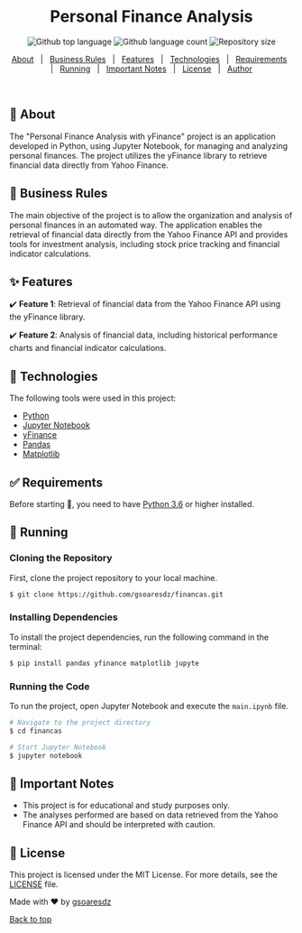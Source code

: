 <h1 align="center">Personal Finance Analysis</h1>
<p align="center">
  <img alt="Github top language" src="https://img.shields.io/github/languages/top/gsoaresdz/financas?color=56BEB8">
  <img alt="Github language count" src="https://img.shields.io/github/languages/count/gsoaresdz/financas?color=56BEB8">
  <img alt="Repository size" src="https://img.shields.io/github/repo-size/gsoaresdz/financas?color=56BEB8">
</p>
<p align="center">
  <a href="#dart-about">About</a> &#xa0; | &#xa0; 
  <a href="#memo-business-rules">Business Rules</a> &#xa0; | &#xa0;
  <a href="#sparkles-features">Features</a> &#xa0; | &#xa0;
  <a href="#rocket-technologies">Technologies</a> &#xa0; | &#xa0;
  <a href="#white_check_mark-requirements">Requirements</a> &#xa0; | &#xa0;
  <a href="#checkered_flag-running">Running</a> &#xa0; | &#xa0;
  <a href="#memo-important-notes">Important Notes</a> &#xa0; | &#xa0;
  <a href="#memo-license">License</a> &#xa0; | &#xa0;
  <a href="https://github.com/gsoaresdz" target="_blank">Author</a>
</p>
<br>

## **:dart: About**

The "Personal Finance Analysis with yFinance" project is an application developed in Python, using Jupyter Notebook, for managing and analyzing personal finances. The project utilizes the yFinance library to retrieve financial data directly from Yahoo Finance.

## **:memo: Business Rules**

The main objective of the project is to allow the organization and analysis of personal finances in an automated way. The application enables the retrieval of financial data directly from the Yahoo Finance API and provides tools for investment analysis, including stock price tracking and financial indicator calculations.

## **:sparkles: Features**

:heavy_check_mark: **Feature 1**: Retrieval of financial data from the Yahoo Finance API using the yFinance library.

:heavy_check_mark: **Feature 2**: Analysis of financial data, including historical performance charts and financial indicator calculations.

## **:rocket: Technologies**

The following tools were used in this project:

- [Python](https://www.python.org/)
- [Jupyter Notebook](https://jupyter.org/)
- [yFinance](https://pypi.org/project/yfinance/)
- [Pandas](https://pandas.pydata.org/)
- [Matplotlib](https://matplotlib.org/)

## **:white_check_mark: Requirements**

Before starting :checkered_flag:, you need to have [Python 3.6](https://www.python.org/downloads/release/python-360/) or higher installed.

## **:checkered_flag: Running**

### Cloning the Repository

First, clone the project repository to your local machine.

```bash
$ git clone https://github.com/gsoaresdz/financas.git
```
### Installing Dependencies

To install the project dependencies, run the following command in the terminal:

```bash
$ pip install pandas yfinance matplotlib jupyte
```

### Running the Code

To run the project, open Jupyter Notebook and execute the `main.ipynb` file.

```bash
# Navigate to the project directory
$ cd financas

# Start Jupyter Notebook
$ jupyter notebook
```

## **:memo: Important Notes**

- This project is for educational and study purposes only.
- The analyses performed are based on data retrieved from the Yahoo Finance API and should be interpreted with caution.

## **:memo: License**

This project is licensed under the MIT License. For more details, see the [LICENSE](LICENSE) file.

Made with :heart: by <a href="https://github.com/gsoaresdz" target="_blank">gsoaresdz</a>

<a href="#top">Back to top</a>

